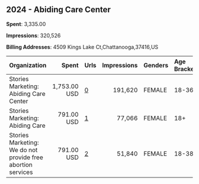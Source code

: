 ## 2024 - Abiding Care Center 
**Spent**: 3,335.00

**Impressions**: 320,526

**Billing Addresses**: 4509 Kings Lake Ct,Chattanooga,37416,US

|Organization|Spent|Urls|Impressions|Genders|Age Brackets|Country Codes|
|:---|---:|:---|---:|:---|:---|:---|
|Stories Marketing: Abiding Care Center|1,753.00 USD|[0](https://www.snap.com/political-ads/asset/2abb214022ecc1a1415a4ed056be92eba92e3318c563ae5b58db92c802193349?mediaType=mp4)|191,620|FEMALE|18-36|united states|
|Stories Marketing: Abiding Care|791.00 USD|[1](https://www.snap.com/political-ads/asset/30716fe82f9d5ddf30a7826804626277da6077428613efac32450d84fb934a92?mediaType=mp4)|77,066|FEMALE|18+|united states|
|Stories Marketing: We do not provide free abortion services|791.00 USD|[2](https://www.snap.com/political-ads/asset/19c3f41134726112d57f92773d6a057eab1c9e3b728eb358be55d3b8ab604971?mediaType=mp4)|51,840|FEMALE|18-38|united states|
